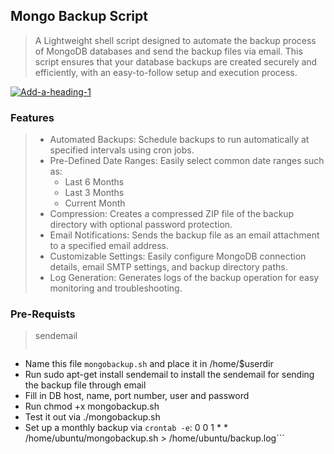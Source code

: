 ## Mongo Backup Script

> A Lightweight shell script designed to automate the backup process of MongoDB databases and send the backup files via email. This script ensures that your database backups are created securely and efficiently, with an easy-to-follow setup and execution process.

<a href="https://ibb.co/HnHB615"><img src="https://i.ibb.co/J5smV0D/Add-a-heading-1.png" alt="Add-a-heading-1" border="0"></a>

### Features

> <ul>
>  <li>Automated Backups: Schedule backups to run automatically at specified intervals using cron jobs.</li>
>  <li>Pre-Defined Date Ranges: Easily select common date ranges such as: 
>  <ul>
>    <li>Last 6 Months</li>
>        <li>Last 3 Months</li>
>        <li>Current Month</li>
>  </ul>
>  </li>
>  <li>Compression: Creates a compressed ZIP file of the backup directory with optional password protection.</li>
>  <li>Email Notifications: Sends the backup file as an email attachment to a specified email address.</li>
>  <li>Customizable Settings: Easily configure MongoDB connection details, email SMTP settings, and backup directory paths.</li>
>  <li>Log Generation: Generates logs of the backup operation for easy monitoring and troubleshooting.</li>
> </ul>

### Pre-Requists

> sendemail
> ```# Make sure to:
 - Name this file `mongobackup.sh` and place it in /home/$userdir
 - Run sudo apt-get install sendemail to install the sendemail for sending the backup file through email
 - Fill in DB host, name, port number, user and password
 - Run chmod +x mongobackup.sh
 - Test it out via ./mongobackup.sh
 - Set up a monthly backup via `crontab -e`:
    0 0 1 * * /home/ubuntu/mongobackup.sh > /home/ubuntu/backup.log```
>
>
>
